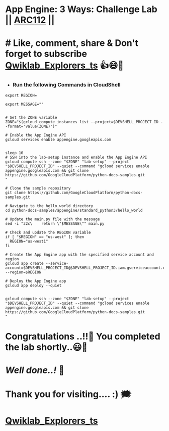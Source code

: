 # App Engine: 3 Ways: Challenge Lab || [ARC112](https://www.cloudskillsboost.google/course_templates/671/labs/407914) ||

# # Like, comment, share & Don't forget to subscribe [Qwiklab_Explorers_ts](https://youtube.com/@titashshil?si=RgamNu1dc9jVIbJN) 👍😄🤝

* ### Run the following Commands in CloudShell
```
export REGION=
```
```
export MESSAGE=""
```
```

# Set the ZONE variable
ZONE="$(gcloud compute instances list --project=$DEVSHELL_PROJECT_ID --format='value(ZONE)')"

# Enable the App Engine API
gcloud services enable appengine.googleapis.com


sleep 10
# SSH into the lab-setup instance and enable the App Engine API
gcloud compute ssh --zone "$ZONE" "lab-setup" --project "$DEVSHELL_PROJECT_ID" --quiet --command "gcloud services enable appengine.googleapis.com && git clone https://github.com/GoogleCloudPlatform/python-docs-samples.git
"

# Clone the sample repository
git clone https://github.com/GoogleCloudPlatform/python-docs-samples.git

# Navigate to the hello_world directory
cd python-docs-samples/appengine/standard_python3/hello_world

# Update the main.py file with the message
sed -i "32c\    return \"$MESSAGE\"" main.py

# Check and update the REGION variable
if [ "$REGION" == "us-west" ]; then
  REGION="us-west1"
fi

# Create the App Engine app with the specified service account and region
gcloud app create --service-account=$DEVSHELL_PROJECT_ID@$DEVSHELL_PROJECT_ID.iam.gserviceaccount.com --region=$REGION

# Deploy the App Engine app
gcloud app deploy --quiet


gcloud compute ssh --zone "$ZONE" "lab-setup" --project "$DEVSHELL_PROJECT_ID" --quiet --command "gcloud services enable appengine.googleapis.com && git clone https://github.com/GoogleCloudPlatform/python-docs-samples.git
"
```

# Congratulations ..!!🎉  You completed the lab shortly..😃💯

# *Well done..!* 👏

# Thank you for visiting.... :) 🗯️

# [Qwiklab_Explorers_ts](https://youtube.com/@titashshil?si=RgamNu1dc9jVIbJN)

